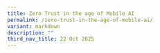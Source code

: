 ```yaml
---
title: Zero Trust in the age of Mobile AI
permalink: /zero-trust-in-the-age-of-mobile-ai/
variant: markdown
description: ""
third_nav_title: 22 Oct 2025
---
```

